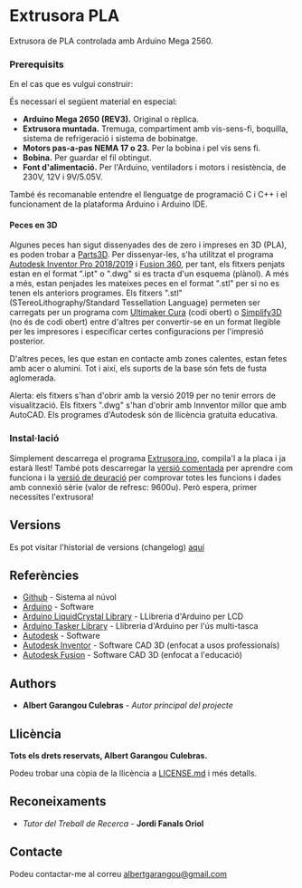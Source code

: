 # Extrusora PLA

Extrusora de PLA controlada amb Arduino Mega 2560.

### Prerequisits
En el cas que es vulgui construir:

És necessari el següent material en especial:
* **Arduino Mega 2650 (REV3).** Original o rèplica.
* **Extrusora muntada.** Tremuga, compartiment amb vis-sens-fi, boquilla, sistema de refrigeració i sistema de bobinatge.
* **Motors pas-a-pas NEMA 17 o 23.** Per la bobina i pel vis sens fi.
* **Bobina.** Per guardar el fil obtingut.
* **Font d'alimentació.** Per l'Arduino, ventiladors i motors i resistència, de 230V, 12V i 9V/5.05V.

També és recomanable entendre el llenguatge de programació C i C++ i el funcionament de la plataforma Arduino i Arduino IDE.

#### Peces en 3D

 Algunes peces han sigut dissenyades des de zero i impreses en 3D (PLA), es poden trobar a [Parts3D](/Parts). Per dissenyar-les, s'ha utilitzat el programa [Autodesk Inventor Pro 2018/2019](https://www.autodesk.com/products/inventor/overview) i [Fusion 360](https://www.autodesk.com/products/fusion-360/overview), per tant, els fitxers penjats estan en el format ".ipt" o ".dwg" si es tracta d'un esquema (plànol). A més a més, estan penjades les mateixes peces en el format ".stl" per si no es tenen els anteriors programes. Els fitxers ".stl" (STereoLithography/Standard Tessellation Language) permeten ser carregats per un programa com [Ultimaker Cura](https://ultimaker.com/en/products/ultimaker-cura-software) (codi obert) o [Simplify3D](https://www.simplify3d.com/) (no és de codi obert) entre d'altres per convertir-se en un format llegible per les impresores i especificar certes configuracions per l'impresió posterior.
 
D'altres peces, les que estan en contacte amb zones calentes, estan fetes amb acer o alumini. Tot i així, els suports de la base són fets de fusta aglomerada.

Alerta: els fitxers s'han d'obrir amb la versió 2019 per no tenir errors de visualització. Els fitxers ".dwg" s'han d'obrir amb Innventor millor que amb AutoCAD. Els programes d'Autodesk són de llicència gratuita educativa.

### Instal·lació

Simplement descarrega el programa [Extrusora.ino](/Program/Extrusora/Extrusora.ino), compila'l a la placa i ja estarà llest!
També pots descarregar la [versió comentada](/Program/Extrusora_comentat/Extrusora_comentat.ino) per aprendre com funciona i la [versió de deuració](/Program/Extrusora_depuracio/Extrusora_depuracio.ino) per comprovar totes les funcions i dades amb connexió sèrie (valor de refresc: 9600u).
Però espera, primer necessites l'extrusora!

##  Versions

Es pot visitar l'historial de versions (changelog) [aquí](Changelog.md)

## Referències

* [Github](https://github.com/bertugarangou/ExtrusoraPLA/) - Sistema al núvol
* [Arduino](https://www.arduino.cc/) - Software
* [Arduino LiquidCrystal Library](https://www.arduino.cc/en/Reference/LiquidCrystal) - LLibreria d'Arduino per LCD
* [Arduino Tasker Library](https://github.com/joysfera/arduino-tasker) - Llibreria d'Arduino per l'ús multi-tasca
* [Autodesk](https://www.autodesk.com/) - Software
* [Autodesk Inventor](https://www.autodesk.com/products/inventor/overview) - Software CAD 3D (enfocat a usos professionals)
* [Autodesk Fusion](https://www.autodesk.com/products/fusion-360/overview) - Software CAD 3D (enfocat a l'educació)


## Authors

* **Albert Garangou Culebras** - *Autor principal del projecte*

## Llicència

**Tots els drets reservats, Albert Garangou Culebras.**

Podeu trobar una còpia de la llicència a [LICENSE.md](LICENSE.md) i més detalls.

## Reconeixaments

* *Tutor del Treball de Recerca* - **Jordi Fanals Oriol**

## Contacte

Podeu contactar-me al correu [albertgarangou@gmail.com](mailto:albertgarangou@gmail.com)
